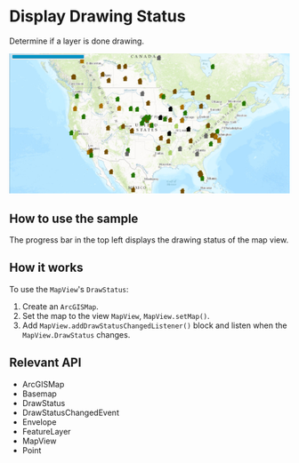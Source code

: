 # Display Drawing Status

Determine if a layer is done drawing.

![](DisplayDrawingStatus.png)

## How to use the sample

The progress bar in the top left displays the drawing status of the map view.

## How it works

To use the `MapView`'s `DrawStatus`:


  1. Create an `ArcGISMap`.
  2. Set the map to the view `MapView`, `MapView.setMap()`.
  3. Add `MapView.addDrawStatusChangedListener()` block and listen when the `MapView.DrawStatus` changes.


## Relevant API


*   ArcGISMap
*   Basemap
*   DrawStatus
*   DrawStatusChangedEvent
*   Envelope
*   FeatureLayer
*   MapView
*   Point

